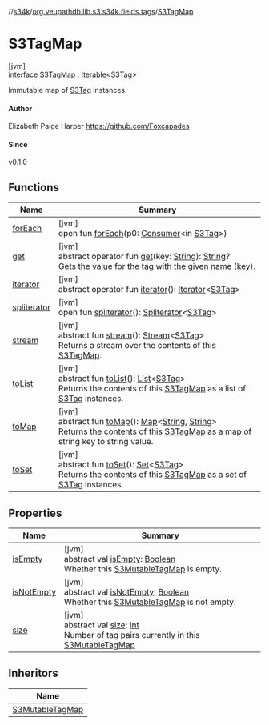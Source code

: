 //[s34k](../../../index.md)/[org.veupathdb.lib.s3.s34k.fields.tags](../index.md)/[S3TagMap](index.md)

# S3TagMap

[jvm]\
interface [S3TagMap](index.md) : [Iterable](https://kotlinlang.org/api/latest/jvm/stdlib/kotlin.collections/-iterable/index.html)&lt;[S3Tag](../../org.veupathdb.lib.s3.s34k/-s3-tag/index.md)&gt; 

Immutable map of [S3Tag](../../org.veupathdb.lib.s3.s34k/-s3-tag/index.md) instances.

#### Author

Elizabeth Paige Harper https://github.com/Foxcapades

#### Since

v0.1.0

## Functions

| Name | Summary |
|---|---|
| [forEach](index.md#1002228854%2FFunctions%2F-1216412040) | [jvm]<br>open fun [forEach](index.md#1002228854%2FFunctions%2F-1216412040)(p0: [Consumer](https://docs.oracle.com/javase/8/docs/api/java/util/function/Consumer.html)&lt;in [S3Tag](../../org.veupathdb.lib.s3.s34k/-s3-tag/index.md)&gt;) |
| [get](get.md) | [jvm]<br>abstract operator fun [get](get.md)(key: [String](https://kotlinlang.org/api/latest/jvm/stdlib/kotlin/-string/index.html)): [String](https://kotlinlang.org/api/latest/jvm/stdlib/kotlin/-string/index.html)?<br>Gets the value for the tag with the given name ([key](get.md)). |
| [iterator](../../org.veupathdb.lib.s3.s34k.response.object/-s3-object-list/index.md#-858216167%2FFunctions%2F-1216412040) | [jvm]<br>abstract operator fun [iterator](../../org.veupathdb.lib.s3.s34k.response.object/-s3-object-list/index.md#-858216167%2FFunctions%2F-1216412040)(): [Iterator](https://kotlinlang.org/api/latest/jvm/stdlib/kotlin.collections/-iterator/index.html)&lt;[S3Tag](../../org.veupathdb.lib.s3.s34k/-s3-tag/index.md)&gt; |
| [spliterator](../../org.veupathdb.lib.s3.s34k.response.object/-s3-object-list/index.md#-1387152138%2FFunctions%2F-1216412040) | [jvm]<br>open fun [spliterator](../../org.veupathdb.lib.s3.s34k.response.object/-s3-object-list/index.md#-1387152138%2FFunctions%2F-1216412040)(): [Spliterator](https://docs.oracle.com/javase/8/docs/api/java/util/Spliterator.html)&lt;[S3Tag](../../org.veupathdb.lib.s3.s34k/-s3-tag/index.md)&gt; |
| [stream](stream.md) | [jvm]<br>abstract fun [stream](stream.md)(): [Stream](https://docs.oracle.com/javase/8/docs/api/java/util/stream/Stream.html)&lt;[S3Tag](../../org.veupathdb.lib.s3.s34k/-s3-tag/index.md)&gt;<br>Returns a stream over the contents of this [S3TagMap](index.md). |
| [toList](to-list.md) | [jvm]<br>abstract fun [toList](to-list.md)(): [List](https://kotlinlang.org/api/latest/jvm/stdlib/kotlin.collections/-list/index.html)&lt;[S3Tag](../../org.veupathdb.lib.s3.s34k/-s3-tag/index.md)&gt;<br>Returns the contents of this [S3TagMap](index.md) as a list of [S3Tag](../../org.veupathdb.lib.s3.s34k/-s3-tag/index.md) instances. |
| [toMap](to-map.md) | [jvm]<br>abstract fun [toMap](to-map.md)(): [Map](https://kotlinlang.org/api/latest/jvm/stdlib/kotlin.collections/-map/index.html)&lt;[String](https://kotlinlang.org/api/latest/jvm/stdlib/kotlin/-string/index.html), [String](https://kotlinlang.org/api/latest/jvm/stdlib/kotlin/-string/index.html)&gt;<br>Returns the contents of this [S3TagMap](index.md) as a map of string key to string value. |
| [toSet](to-set.md) | [jvm]<br>abstract fun [toSet](to-set.md)(): [Set](https://kotlinlang.org/api/latest/jvm/stdlib/kotlin.collections/-set/index.html)&lt;[S3Tag](../../org.veupathdb.lib.s3.s34k/-s3-tag/index.md)&gt;<br>Returns the contents of this [S3TagMap](index.md) as a set of [S3Tag](../../org.veupathdb.lib.s3.s34k/-s3-tag/index.md) instances. |

## Properties

| Name | Summary |
|---|---|
| [isEmpty](is-empty.md) | [jvm]<br>abstract val [isEmpty](is-empty.md): [Boolean](https://kotlinlang.org/api/latest/jvm/stdlib/kotlin/-boolean/index.html)<br>Whether this [S3MutableTagMap](../-s3-mutable-tag-map/index.md) is empty. |
| [isNotEmpty](is-not-empty.md) | [jvm]<br>abstract val [isNotEmpty](is-not-empty.md): [Boolean](https://kotlinlang.org/api/latest/jvm/stdlib/kotlin/-boolean/index.html)<br>Whether this [S3MutableTagMap](../-s3-mutable-tag-map/index.md) is not empty. |
| [size](size.md) | [jvm]<br>abstract val [size](size.md): [Int](https://kotlinlang.org/api/latest/jvm/stdlib/kotlin/-int/index.html)<br>Number of tag pairs currently in this [S3MutableTagMap](../-s3-mutable-tag-map/index.md) |

## Inheritors

| Name |
|---|
| [S3MutableTagMap](../-s3-mutable-tag-map/index.md) |
